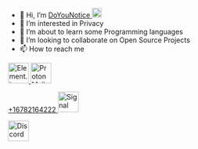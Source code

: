 - 👋 Hi, I’m  <a href="https://odysee.com/$/invite/@DoYouNotice:9">DoYouNotice
    <img src="https://external-content.duckduckgo.com/iu/?u=https%3A%2F%2Fcdn-1.webcatalog.io%2Fcatalog%2Fodysee%2Fodysee-icon-filled.png&f=1&nofb=1" alt="Signal" style="max-width: 100%;" height="20"> </a>
- 👀 I’m interested in Privacy
- 🌱 I’m about to learn some Programming languages
- 💞️ I’m looking to collaborate on Open Source Projects
- 📫 How to reach me



<a href="https://matrix.to/#/@doyounotice:tchncs.de" rel="nofollow">
    <img src="https://camo.githubusercontent.com/f4e397114d6279062b65dce9868b5bdcae6cb49da76d2e187b378510e6bce7ca/68747470733a2f2f696d672e736869656c64732e696f2f62616467652f456c656d656e742d3044424438423f7374796c653d666c61742d737175617265266c6f676f3d456c656d656e74266c6f676f436f6c6f723d7768697465" alt="Element.io" data-canonical-src="https://img.shields.io/badge/Element-0DBD8B?style=flat-square&amp;logo=Element&amp;logoColor=white" style="max-width: 100%;" height="42">
</a>

<a href="mailto:DoYouNotice@protonmail.com">
    <img src="https://camo.githubusercontent.com/b9d280b7a93035818ac7356cd9465d97d7bdc8786fe01dccaa2d82cb39cda0b0/68747470733a2f2f696d672e736869656c64732e696f2f62616467652f50726f746f6e4d61696c2d3435343636303f7374796c653d666c61742d737175617265266c6f676f3d50726f746f6e4d61696c266c6f676f436f6c6f723d7768697465" alt="ProtonMail" data-canonical-src="https://img.shields.io/badge/ProtonMail-454660?style=flat-square&amp;logo=ProtonMail&amp;logoColor=white" style="max-width: 100%;" height="42">
</a>

<a href="tel:+16782164222">+16782164222
    <img src="https://external-content.duckduckgo.com/iu/?u=https%3A%2F%2Ftse2.mm.bing.net%2Fth%3Fid%3DOIP.pxOwCEFDXs8Xz8uUWn_LPAHaHb%26pid%3DApi&f=1" alt="Signal" style="max-width: 100%;" height="42">
</a>

<a href="https://discord.com/users/463088962710405152">
<img src="https://camo.githubusercontent.com/2d1e6b81903abf8bbbd9667a610210376befe95ddc5d7d9ad8b6fdadaed1c4d1/68747470733a2f2f696d672e736869656c64732e696f2f62616467652f446973636f72642d3733384144413f7374796c653d666c61742d737175617265266c6f676f3d446973636f7264266c6f676f436f6c6f723d463446344634" alt="Discord" style="max-width: 100%;" height="42">

<!---
DoYouNotice/DoYouNotice is a ✨ special ✨ repository because its `README.md` (this file) appears on your GitHub profile.
You can click the Preview link to take a look at your changes.
--->
